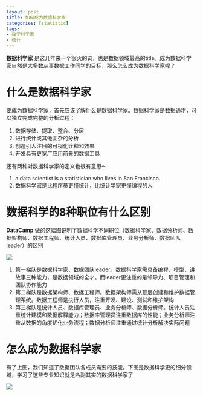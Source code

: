 ```yaml
---
layout: post
title: 如何成为数据科学家
categories: [statistic]
tags:
- 数学科学家
- 统计
---
```


**数据科学家** 是这几年来一个很火的词，也是数据领域最高的title。成为数据科学家自然是大多数从事数据工作同学的目标，那么怎么成为数据科学家呢？

# 什么是数据科学家

要成为数据科学家，首先应该了解什么是数据科学家。数据科学家是数据通才，可以独立完成完整的分析过程：

1. 数据存储、提取、整合、分层
2. 进行统计或其他复杂的分析
3. 创造引人注目的可视化诠释和效果
4. 开发具有更宽广应用前景的数据工具

还有两种对数据科学家的定义也很有意思～

1. a data scientist is a statistician who lives in San Francisco.
2. 数据科学家是比程序员更懂统计，比统计学家更懂编程的人

# 数据科学的8种职位有什么区别

**DataCamp** 做的这幅图说明了数据科学不同职位（数据科学家、数据分析师、数据架构师、数据工程师、统计人员、数据库管理员、业务分析师、数据团队leader）的区别

![](https://raw.githubusercontent.com/lixinyao/lixinyao.github.io/master/pictures/2016/scientist1.png)

1. 第一梯队是数据科学家、数据团队leader。数据科学家需具备编程、模型、讲故事三种能力，是数据领域的全才。而leader更注重的是领导力、项目管理和团队协作能力
2. 第二梯队是数据架构师、数据工程师。数据架构师需从顶层创建和维护数据管理系统。数据工程师是执行人员，注重开发、建设、测试和维护架构
3. 第三梯队是统计人员、数据库管理员、业务分析师、数据分析师。统计人员注重统计建模和数据解释能力；数据库管理员注重数据库的性能；业务分析师注重从数据的角度优化业务流程；数据分析师注重通过统计分析解决实际问题

# 怎么成为数据科学家

有了上图，我们知道了数据团队各成员需要的技能。下图是数据科学更的细分领域，学习了这些专业知识就是名副其实的数据科学家了

![](https://raw.githubusercontent.com/lixinyao/lixinyao.github.io/master/pictures/2016/scientist2.jpg)
